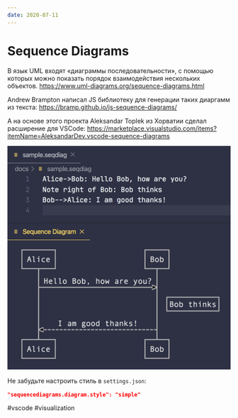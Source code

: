 ```yaml
---
date: 2020-07-11
---
```


# Sequence Diagrams

В язык UML входят «диаграммы последовательности», с помощью которых можно показать порядок взаимодействия нескольких объектов.
https://www.uml-diagrams.org/sequence-diagrams.html

Andrew Brampton написал JS библиотеку для генерации таких диаргамм из текста: https://bramp.github.io/js-sequence-diagrams/

А на основе этого проекта Aleksandar Toplek из Хорватии сделал расширение для VSCode:
https://marketplace.visualstudio.com/items?itemName=AleksandarDev.vscode-sequence-diagrams

![VSCode sequence diagrams](seqdiag.png "VSCode sequence diagrams")

Не забудьте настроить стиль в `settings.json`:
```json
"sequencediagrams.diagram.style": "simple"
```

#vscode #visualization
